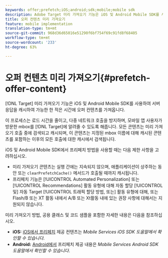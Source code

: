 ```yaml
---
keywords: offer;prefetch;iOS;android;sdk;mobile;mobile sdk
description: Adobe Target 미리 가져오기 기능은 iOS 및 Android Mobile SDK를 사용하여 서버 응답을 캐시하여 가능한 한 적은 시간에 오퍼 컨텐츠를 가져옵니다.
title: 오퍼 컨텐츠 미리 가져오기
feature: mobile implementation
translation-type: tm+mt
source-git-commit: 968d36d65016e51290f6bf754f69c91fd8f68405
workflow-type: tm+mt
source-wordcount: '233'
ht-degree: 63%

---
```



# 오퍼 컨텐츠 미리 가져오기{#prefetch-offer-content}

[!DNL Target] 미리 가져오기 기능은 iOS 및 Android Mobile SDK를 사용하여 서버 응답을 캐시하여 가능한 한 적은 시간에 오퍼 컨텐츠를 가져옵니다.

이 프로세스는 로드 시간을 줄이고, 다중 네트워크 호출을 방지하며, 모바일 앱 사용자가 방문한 mbox를 [!DNL Target]에 알려줄 수 있도록 해줍니다. 모든 콘텐츠는 미리 가져오기 호출 중에 검색되고 캐시되며, 이 콘텐츠는 지정된 mbox 이름에 대해 캐시된 콘텐츠를 포함하는 이후의 모든 호출에 대한 캐시에서 검색됩니다.

iOS 및 Android Mobile SDK에서 프리페치 방법을 사용할 때는 다음 제한 사항을 고려하십시오.

* 미리 가져오기 콘텐츠는 실행 간에는 지속되지 않으며, 애플리케이션이 상주하는 동안 또는 `clearPrefetchCache()` 메서드가 호출될 때까지 캐시됩니다.
* 프리페치 기능은 [!UICONTROL Automated Personalization] 또는 [!UICONTROL Recommendations] 활동 유형에 대해 자동 할당 [!UICONTROL 및] 자동 Target [!UICONTROL 트래픽 할당 방법, 또는] [](/help/c-recommendations/recommendations-as-an-offer.md)활동 유형에 대해, 또는 Flash/B 또는 XT 활동 내에서 A/B 또는 Xt활동 내에 있는 권장 사항에 대해서는 지원되지 않습니다.

미리 가져오기 방법, 공용 클래스 및 코드 샘플을 포함한 자세한 내용은 다음을 참조하십시오.

* **iOS:** [iOS에서 프리페치](https://experienceleague.adobe.com/docs/mobile-services/ios/target-ios/c-mob-target-prefetch-ios.html) 제공 컨텐츠는 *Mobile Services iOS SDK 도움말에서 확인할 수 있습니다*.
* **Android:** [Android에서](https://experienceleague.adobe.com/docs/mobile-services/android/target-android/c-mob-target-prefetch-android.html) 프리페치 제공 내용은 *Mobile Services Android SDK 도움말에서 확인할 수 있습니다*.
